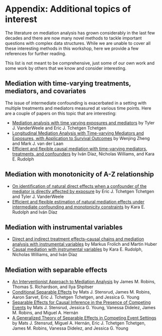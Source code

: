# Appendix: Additional topics of interest

The literature on mediation analysis has grown considerably in the last few
decades and there are now many novel methods to tackle important questions with
complex data structures. While we are unable to cover all these interesting
methods in this workshop, here we provide a few references for further reading.

This list is not meant to be comprehensive, just some of our own work and some
work by others that we know and consider interesting.

## Mediation with time-varying treatments, mediators, and covariates

The issue of intermediate confounding is exacerbated in a setting with multiple
treatments and mediators measured at various time points. Here are a couple of
papers on this topic that are interesting:

- [Mediation analysis with time varying exposures and
  mediators](https://rss.onlinelibrary.wiley.com/doi/full/10.1111/rssb.12194)
  by Tyler J. VanderWeele and Eric J. Tchetgen Tchetgen
- [Longitudinal Mediation Analysis with Time-varying Mediators and
  Exposures, with Application to Survival
  Outcomes](https://www.degruyter.com/document/doi/10.1515/jci-2016-0006/html)
  by  Wenjing Zheng and Mark J. van der Laan
- [Efficient and flexible causal mediation with time-varying
  mediators, treatments, and
  confounders](https://arxiv.org/abs/2203.15085) by Iván Díaz,
  Nicholas Williams, and Kara E. Rudolph

## Mediation with monotonicity of A-Z relationship

- [On identification of natural direct effects when a confounder of the mediator
  is directly affected by
  exposure](https://www.ncbi.nlm.nih.gov/pmc/articles/PMC4230499/) by Eric J.
  Tchetgen Tchetgen and Tyler J. VanderWeele
- [Efficient and flexible estimation of natural mediation effects under
  intermediate confounding and monotonicity
  constraints](https://onlinelibrary.wiley.com/doi/abs/10.1111/biom.13850) by Kara E. Rudolph and Iván
  Díaz

## Mediation with instrumental variables

- [Direct and indirect treatment effects–causal chains and mediation analysis
  with instrumental
  variables](https://rss.onlinelibrary.wiley.com/doi/full/10.1111/rssb.12232)
  by Markus Frolich and Martin Huber
- [Causal mediation with instrumental
  variables](https://arxiv.org/abs/2112.13898) by Kara E. Rudolph, Nicholas
  Williams, and Iván Díaz

## Mediation with separable effects

* [An Interventionist Approach to Mediation
  Analysis](https://dl.acm.org/doi/abs/10.1145/3501714.3501754) by James M.
  Robins, Thomas S. Richardson, and Ilya Shpitser
* [Conditional Separable
  Effects](https://www.tandfonline.com/doi/abs/10.1080/01621459.2022.2071276)
  by Mats J. Stensrud, James M. Robins, Aaron Sarvet, Eric J. Tchetgen
  Tchetgen, and Jessica G. Young
* [Separable Effects for Causal Inference in the Presence of Competing
  Events](https://www.tandfonline.com/doi/abs/10.1080/01621459.2020.1765783) by
  Mats J. Stensrud, Jessica G. Young, Vanessa Didelez, James M. Robins, and
  Miguel A. Hernán
* [A Generalized Theory of Separable Effects in Competing Event
  Settings](https://link.springer.com/article/10.1007/s10985-021-09530-8) by
  Mats J. Stensrud, Miguel A. Hernán, Eric J. Tchetgen Tchetgen, James M.
  Robins, Vanessa Didelez, and Jessica G. Young
